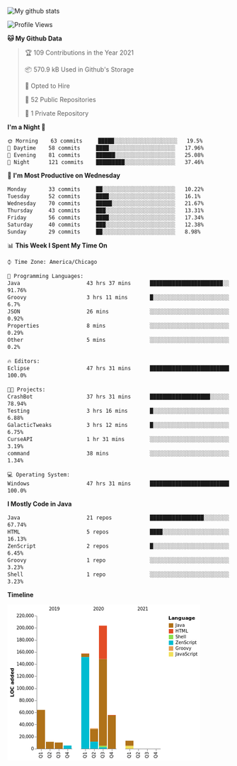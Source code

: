 ![My github stats](https://github-readme-stats.vercel.app/api?username=romvoid95&theme=gruvbox&include_all_commits=true&show_icons=true")

<!--START_SECTION:waka-->
![Profile Views](http://img.shields.io/badge/Profile%20Views-0-blue)

**🐱 My Github Data** 

> 🏆 109 Contributions in the Year 2021
 > 
> 📦 570.9 kB Used in Github's Storage 
 > 
> 💼 Opted to Hire
 > 
> 📜 52 Public Repositories 
 > 
> 🔑 1 Private Repository 
 > 
**I'm a Night 🦉** 

```text
🌞 Morning    63 commits     █████░░░░░░░░░░░░░░░░░░░░   19.5% 
🌆 Daytime    58 commits     ████░░░░░░░░░░░░░░░░░░░░░   17.96% 
🌃 Evening    81 commits     ██████░░░░░░░░░░░░░░░░░░░   25.08% 
🌙 Night      121 commits    █████████░░░░░░░░░░░░░░░░   37.46%

```
📅 **I'm Most Productive on Wednesday** 

```text
Monday       33 commits     ██░░░░░░░░░░░░░░░░░░░░░░░   10.22% 
Tuesday      52 commits     ████░░░░░░░░░░░░░░░░░░░░░   16.1% 
Wednesday    70 commits     █████░░░░░░░░░░░░░░░░░░░░   21.67% 
Thursday     43 commits     ███░░░░░░░░░░░░░░░░░░░░░░   13.31% 
Friday       56 commits     ████░░░░░░░░░░░░░░░░░░░░░   17.34% 
Saturday     40 commits     ███░░░░░░░░░░░░░░░░░░░░░░   12.38% 
Sunday       29 commits     ██░░░░░░░░░░░░░░░░░░░░░░░   8.98%

```


📊 **This Week I Spent My Time On** 

```text
⌚︎ Time Zone: America/Chicago

💬 Programming Languages: 
Java                     43 hrs 37 mins      ███████████████████████░░   91.76% 
Groovy                   3 hrs 11 mins       █░░░░░░░░░░░░░░░░░░░░░░░░   6.7% 
JSON                     26 mins             ░░░░░░░░░░░░░░░░░░░░░░░░░   0.92% 
Properties               8 mins              ░░░░░░░░░░░░░░░░░░░░░░░░░   0.29% 
Other                    5 mins              ░░░░░░░░░░░░░░░░░░░░░░░░░   0.2%

🔥 Editors: 
Eclipse                  47 hrs 31 mins      █████████████████████████   100.0%

🐱‍💻 Projects: 
CrashBot                 37 hrs 31 mins      ███████████████████░░░░░░   78.94% 
Testing                  3 hrs 16 mins       █░░░░░░░░░░░░░░░░░░░░░░░░   6.88% 
GalacticTweaks           3 hrs 12 mins       █░░░░░░░░░░░░░░░░░░░░░░░░   6.75% 
CurseAPI                 1 hr 31 mins        ░░░░░░░░░░░░░░░░░░░░░░░░░   3.19% 
command                  38 mins             ░░░░░░░░░░░░░░░░░░░░░░░░░   1.34%

💻 Operating System: 
Windows                  47 hrs 31 mins      █████████████████████████   100.0%

```

**I Mostly Code in Java** 

```text
Java                     21 repos            █████████████████░░░░░░░░   67.74% 
HTML                     5 repos             ████░░░░░░░░░░░░░░░░░░░░░   16.13% 
ZenScript                2 repos             █░░░░░░░░░░░░░░░░░░░░░░░░   6.45% 
Groovy                   1 repo              ░░░░░░░░░░░░░░░░░░░░░░░░░   3.23% 
Shell                    1 repo              ░░░░░░░░░░░░░░░░░░░░░░░░░   3.23%

```


**Timeline**

![Chart not found](https://raw.githubusercontent.com/ROMVoid95/ROMVoid95/master/charts/bar_graph.png) 


<!--END_SECTION:waka-->
